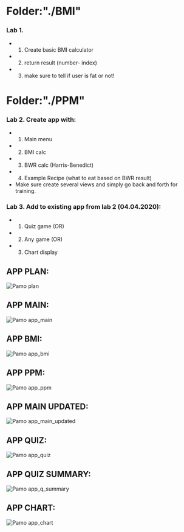 # Folder:"./BMI"

### Lab 1.
* 1) Create basic BMI calculator
* 2) return result (number- index)
* 3) make sure to tell if user is fat or not!


# Folder:"./PPM"

### Lab 2. Create app with:
* 1) Main menu
* 2) BMI calc
* 3) BWR calc (Harris-Benedict)
* 4) Example Recipe (what to eat based on BWR result)
* Make sure create several views and simply go back and forth for training.

### Lab 3. Add to existing app from lab 2 (04.04.2020):
* 1) Quiz game (OR)
* 2) Any game (OR)
* 3) Chart display

## APP PLAN:
![Pamo plan](https://raw.githubusercontent.com/ravczar/PAMO/master/images/PAMO_PLAN.png)
## APP MAIN:
![Pamo app_main](https://raw.githubusercontent.com/ravczar/PAMO/master/images/main.PNG)
## APP BMI:
![Pamo app_bmi](https://raw.githubusercontent.com/ravczar/PAMO/master/images/bmi.PNG)
## APP PPM:
![Pamo app_ppm](https://raw.githubusercontent.com/ravczar/PAMO/master/images/ppm.PNG)
## APP MAIN UPDATED:
![Pamo app_main_updated](https://raw.githubusercontent.com/ravczar/PAMO/master/images/main_updated.PNG)
## APP QUIZ:
![Pamo app_quiz](https://raw.githubusercontent.com/ravczar/PAMO/master/images/quiz.PNG)
## APP QUIZ SUMMARY:
![Pamo app_q_summary](https://raw.githubusercontent.com/ravczar/PAMO/master/images/quiz_summary.PNG)
## APP CHART:
![Pamo app_chart](https://raw.githubusercontent.com/ravczar/PAMO/master/images/chart_corona.PNG)